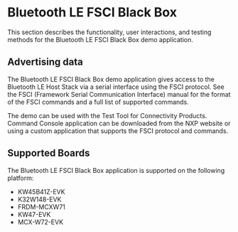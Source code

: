 # Bluetooth LE FSCI Black Box

This section describes the functionality, user interactions, and testing methods for the Bluetooth LE FSCI Black Box demo application.

## Advertising data
The Bluetooth LE FSCI Black Box demo application gives access to the Bluetooth LE Host Stack via a serial interface using the FSCI protocol. See the FSCI (Framework Serial Communication Interface) manual for the format of the FSCI commands and a full list of supported commands. 

The demo can be used with the Test Tool for Connectivity Products. Command Console application can be downloaded from the NXP website or using a custom application that supports the FSCI protocol and commands.

## Supported Boards
The Bluetooth LE FSCI Black Box application is supported on the following platform:
- KW45B41Z-EVK
- K32W148-EVK
- FRDM-MCXW71
- KW47-EVK
- MCX-W72-EVK
